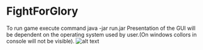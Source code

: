 # FightForGlory

To run game execute command 
java -jar run.jar
Presentation of the GUI will be dependent on the operating system used by user.(On windows collors in console will not be visible).
![alt text](https://ibb.co/JkhGxxj)

